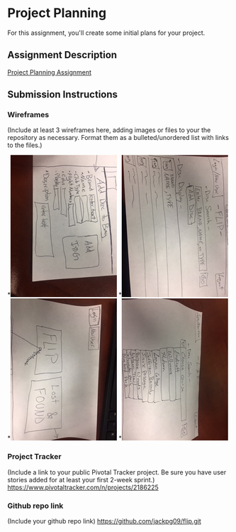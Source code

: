 # Project Planning
For this assignment, you'll create some initial plans for your project.

## Assignment Description
[Project Planning Assignment](https://education.launchcode.org/liftoff/assignments/planning/)

## Submission Instructions

### Wireframes
(Include at least 3 wireframes here, adding images or files to your the repository as necessary. Format them as a bulleted/unordered list with links to the files.)

*![Image of 'Add Disc to Market' Wireframe](https://github.com/jackpg09/liftoff-assignments/blob/master/P3-Project_Planning/WIREFRAMES/add%20disc%20to%20market.JPG)
*![Image of 'Disc Search and Display' Wireframe](https://github.com/jackpg09/liftoff-assignments/blob/master/P3-Project_Planning/WIREFRAMES/disc%20search%20and%20display.JPG)
*![Image of 'Home Page' Wireframe](https://github.com/jackpg09/liftoff-assignments/blob/master/P3-Project_Planning/WIREFRAMES/home%20page.JPG)
*![Image of 'Lost and Found Search' Wireframe](https://github.com/jackpg09/liftoff-assignments/blob/master/P3-Project_Planning/WIREFRAMES/lost%20and%20found%20search.JPG)

### Project Tracker
(Include a link to your public Pivotal Tracker project. Be sure you have user stories added for at least your first 2-week sprint.)
https://www.pivotaltracker.com/n/projects/2186225


### Github repo link
(Include your github repo link)
https://github.com/jackpg09/flip.git
